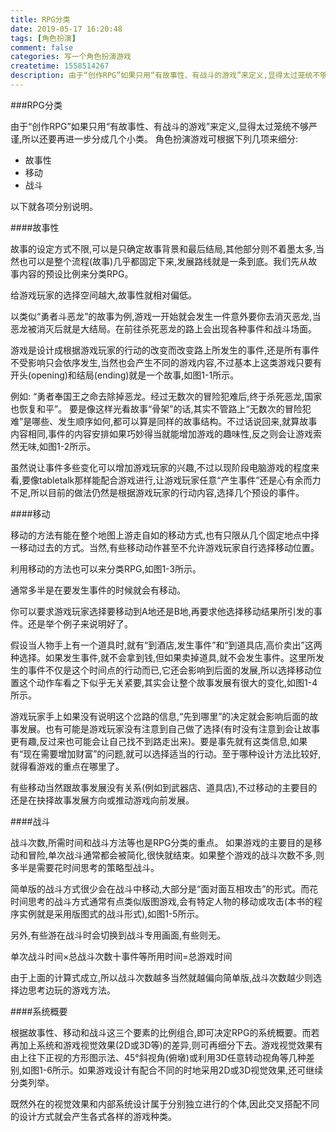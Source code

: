 ```yaml
---
title: RPG分类
date: 2019-05-17 16:20:48
tags: [角色扮演]
comment: false
categories: 写一个角色扮演游戏
createtime: 1558514267
description: 由于“创作RPG”如果只用“有故事性、有战斗的游戏”来定义,显得太过笼统不够严谨,所以还要再进一步分成几个小类。
---
```

###RPG分类

由于“创作RPG”如果只用“有故事性、有战斗的游戏”来定义,显得太过笼统不够严谨,所以还要再进一步分成几个小类。
角色扮演游戏可根据下列几项来细分:

* 故事性
* 移动
* 战斗

以下就各项分别说明。

####故事性

故事的设定方式不限,可以是只确定故事背景和最后结局,其他部分则不着墨太多,当然也可以是整个流程(故事)几乎都固定下来,发展路线就是一条到底。我们先从故事内容的预设比例来分类RPG。

给游戏玩家的选择空间越大,故事性就相对偏低。

以类似“勇者斗恶龙”的故事为例,游戏一开始就会发生一件意外要你去消灭恶龙,当恶龙被消灭后就是大结局。在前往杀死恶龙的路上会出现各种事件和战斗场面。

游戏是设计成根据游戏玩家的行动的改变而改变路上所发生的事件,还是所有事件不受影响只会依序发生,当然也会产生不同的游戏内容,不过基本上这类游戏只要有开头(opening)和结局(ending)就是一个故事,如图1-1所示。

例如:
“勇者奉国王之命去除掉恶龙。经过无数次的冒险犯难后,终于杀死恶龙,国家也恢复和平”。
要是像这样光看故事“骨架”的话,其实不管路上“无数次的冒险犯难”是哪些、发生顺序如何,都可以算是同样的故事结构。不过话说回来,就算故事内容相同,事件的内容安排如果巧妙得当就能增加游戏的趣味性,反之则会让游戏索然无味,如图1-2所示。

虽然说让事件多些变化可以增加游戏玩家的兴趣,不过以现阶段电脑游戏的程度来看,要像tabletalk那样能配合游戏进行,让游戏玩家任意“产生事件”还是心有余而力不足,所以目前的做法仍然是根据游戏玩家的行动内容,选择几个预设的事件。

####移动

移动的方法有能在整个地图上游走自如的移动方式,也有只限从几个固定地点中择一移动过去的方式。当然,有些移动动作甚至不允许游戏玩家自行选择移动位置。

利用移动的方法也可以来分类RPG,如图1-3所示。

通常多半是在要发生事件的时候就会有移动。

你可以要求游戏玩家选择要移动到A地还是B地,再要求他选择移动结果所引发的事件。还是举个例子来说明好了。

假设当人物手上有一个道具时,就有“到酒店,发生事件”和“到道具店,高价卖出”这两种选择。如果发生事件,就不会拿到钱,但如果卖掉道具,就不会发生事件。这里所发生的事件不仅是这个时间点的行动而已,它还会影响到后面的发展,所以选择移动位置这个动作车看之下似乎无关紧要,其实会让整个故事发展有很大的变化,如图1-4所示。

游戏玩家手上如果没有说明这个岔路的信息,“先到哪里”的决定就会影响后面的故事发展。也有可能是游戏玩家没有注意到自己做了选择(有时没有注意到会让故事更有趣,反过来也可能会让自己找不到路走出来)。要是事先就有这类信息,如果有“现在需要增加财富”的问题,就可以选择适当的行动。至于哪种设计方法比较好,就得看游戏的重点在哪里了。

有些移动当然跟故事发展没有关系(例如到武器店、道具店),不过移动的主要目的还是在抉择故事发展方向或推动游戏向前发展。

####战斗

战斗次数,所需时间和战斗方法等也是RPG分类的重点。
如果游戏的主要目的是移动和冒险,单次战斗通常都会被简化,很快就结束。如果整个游戏的战斗次数不多,则多半是需要花时间思考的策略型战斗。

简单版的战斗方式很少会在战斗中移动,大部分是“面对面互相攻击”的形式。而花时间思考的战斗方式通常有点类似版图游戏,会有特定人物的移动或攻击(本书的程序实例就是采用版图式的战斗形式),如图1-5所示。

另外,有些游在战斗时会切换到战斗专用画面,有些则无。

单次战斗时间×总战斗次数十事件等所用时间=总游戏时间

由于上面的计算式成立,所以战斗次数越多当然就越偏向简单版,战斗次数越少则选择边思考边玩的游戏方法。

####系统概要

根据故事性、移动和战斗这三个要素的比例组合,即可决定RPG的系统概要。而若再加上系统和游戏视觉效果(2D或3D等)的差异,则可再细分下去。游戏视觉效果有由上往下正视的方形图示法、45°斜视角(俯墩)或利用3D任意转动视角等几种差别,如图1-6所示。如果游戏设计有配合不同的时地采用2D或3D视觉效果,还可继续分类列举。

既然外在的视觉效果和内部系统设计属于分别独立进行的个体,因此交叉搭配不同的设计方式就会产生各式各样的游戏种类。